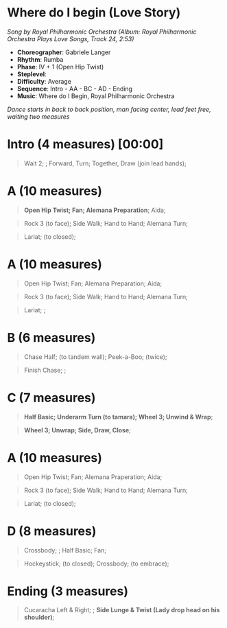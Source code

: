 # Where do I begin (Love Story)
*Song by Royal Philharmonic Orchestra (Album: Royal Philharmonic Orchestra Plays Love Songs, Track 24, 2:53)*

* **Choreographer**: Gabriele Langer
* **Rhythm**: Rumba
* **Phase**: IV + 1 (Open Hip Twist)
* **Steplevel**:
* **Difficulty**: Average
* **Sequence**: Intro - AA - BC - AD - Ending
* **Music**: Where do I Begin, Royal Philharmonic Orchestra

*Dance starts in back to back position, man facing center, lead feet free, waiting two measures*

# Intro (4 measures) [00:00]

> Wait 2; ; Forward, Turn; Together, Draw (join lead hands);

# A (10 measures)

> **Open Hip Twist; Fan; Alemana Preparation**; Aida;

> Rock 3 (to face); Side Walk; Hand to Hand; Alemana Turn;

> Lariat; (to closed);

# A (10 measures)

> Open Hip Twist; Fan; Alemana Preparation; Aida;

> Rock 3 (to face); Side Walk; Hand to Hand; Alemana Turn;

> Lariat; ;

# B (6 measures)

> Chase Half; (to tandem wall); Peek-a-Boo; (twice);

> Finish Chase; ;

# C (7 measures)

> **Half Basic; Underarm Turn (to tamara); Wheel 3; Unwind & Wrap**;

> **Wheel 3; Unwrap; Side, Draw, Close**;

# A (10 measures)

> Open Hip Twist; Fan; Alemana Praperation; Aida;

> Rock 3 (to face); Side Walk; Hand to Hand; Alemana Turn;

> Lariat; (to closed);

# D (8 measures)

> Crossbody; ; Half Basic; Fan;

> Hockeystick; (to closed); Crossbody; (to embrace);

# Ending (3 measures)

> Cucaracha Left & Right; ; **Side Lunge & Twist (Lady drop head on his shoulder)**;

